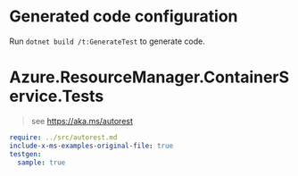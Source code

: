 # Generated code configuration

Run `dotnet build /t:GenerateTest` to generate code.

# Azure.ResourceManager.ContainerService.Tests

> see https://aka.ms/autorest
``` yaml
require: ../src/autorest.md
include-x-ms-examples-original-file: true
testgen:
  sample: true
```